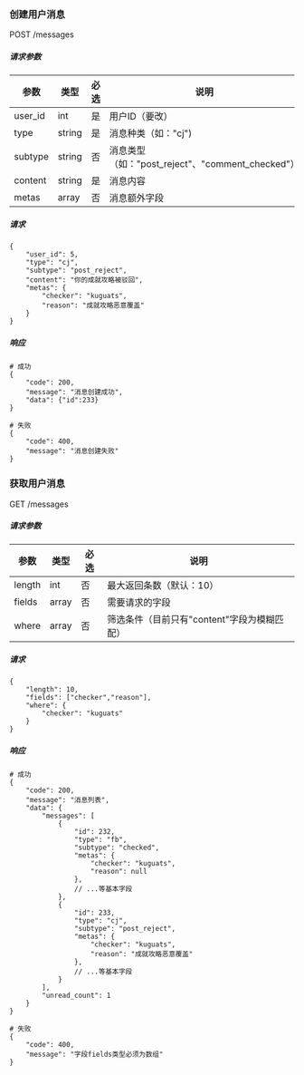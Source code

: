 ### 创建用户消息
POST /messages

##### 请求参数

参数 | 类型 | 必选 | 说明
---|---|---|---
user_id | int | 是 | 用户ID（要改）
type | string | 是 | 消息种类（如："cj")
subtype | string | 否 | 消息类型（如："post_reject"、"comment_checked"）
content | string | 是 | 消息内容
metas | array | 否 | 消息额外字段

##### 请求

```
{
    "user_id": 5,
    "type": "cj",
    "subtype": "post_reject",
    "content": "你的成就攻略被驳回",
    "metas": {
        "checker": "kuguats",
        "reason": "成就攻略恶意覆盖"
    }
}
```

##### 响应

```
# 成功
{
    "code": 200,
    "message": "消息创建成功",
    "data": {"id":233}
}

# 失败
{
    "code": 400,
    "message": "消息创建失败"
}
```

### 获取用户消息
GET /messages

##### 请求参数

参数 | 类型 | 必选 | 说明
---|---|---|---
length | int | 否 | 最大返回条数（默认：10）
fields | array | 否 | 需要请求的字段
where | array | 否 | 筛选条件（目前只有"content"字段为模糊匹配）

##### 请求

```
{
    "length": 10,
    "fields": ["checker","reason"],
    "where": {
        "checker": "kuguats"
    }
}
```

##### 响应

```
# 成功
{
    "code": 200,
    "message": "消息列表",
    "data": {
        "messages": [
            {
                "id": 232, 
                "type": "fb", 
                "subtype": "checked",
                "metas": {
                    "checker": "kuguats", 
                    "reason": null
                }, 
                // ...等基本字段
            },
            {
                "id": 233, 
                "type": "cj", 
                "subtype": "post_reject",
                "metas": {
                    "checker": "kuguats", 
                    "reason": "成就攻略恶意覆盖"
                }, 
                // ...等基本字段
            }
        ],
        "unread_count": 1
    }
}

# 失败
{
    "code": 400,
    "message": "字段fields类型必须为数组"
}
```